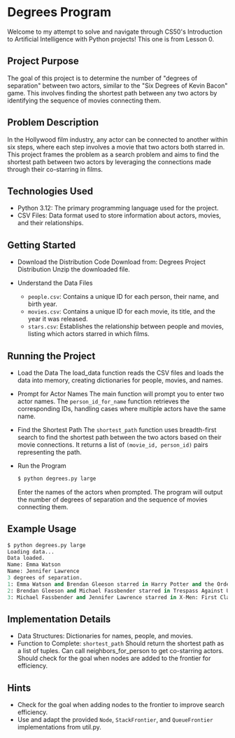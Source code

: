 # Degrees Program
Welcome to my attempt to solve and navigate through CS50's Introduction to Artificial Intelligence with Python projects! This one is from Lesson 0.

## Project Purpose
The goal of this project is to determine the number of "degrees of separation" between two actors, similar to the "Six Degrees of Kevin Bacon" game. This involves finding the shortest path between any two actors by identifying the sequence of movies connecting them.

## Problem Description
In the Hollywood film industry, any actor can be connected to another within six steps, where each step involves a movie that two actors both starred in. This project frames the problem as a search problem and aims to find the shortest path between two actors by leveraging the connections made through their co-starring in films.

## Technologies Used
- Python 3.12: The primary programming language used for the project.
- CSV Files: Data format used to store information about actors, movies, and their relationships.

## Getting Started
- Download the Distribution Code
    Download from: Degrees Project Distribution
    Unzip the downloaded file.

- Understand the Data Files
    - ```people.csv```: Contains a unique ID for each person, their name, and birth year.
    - ```movies.csv```: Contains a unique ID for each movie, its title, and the year it was released.
    - ```stars.csv```: Establishes the relationship between people and movies, listing which actors starred in which films.

## Running the Project

- Load the Data
    The load_data function reads the CSV files and loads the data into memory, creating dictionaries for people, movies, and names.

- Prompt for Actor Names
    The main function will prompt you to enter two actor names. The ```person_id_for_name``` function retrieves the corresponding IDs, handling cases where multiple actors have the same name.

- Find the Shortest Path
    The ```shortest_path``` function uses breadth-first search to find the shortest path between the two actors based on their movie connections. It returns a list of ```(movie_id, person_id)``` pairs representing the path.

- Run the Program
    ```python
    $ python degrees.py large
    ```
    Enter the names of the actors when prompted. The program will output the number of degrees of separation and the sequence of movies connecting them.
  
## Example Usage

```python
$ python degrees.py large
Loading data...
Data loaded.
Name: Emma Watson
Name: Jennifer Lawrence
3 degrees of separation.
1: Emma Watson and Brendan Gleeson starred in Harry Potter and the Order of the Phoenix
2: Brendan Gleeson and Michael Fassbender starred in Trespass Against Us
3: Michael Fassbender and Jennifer Lawrence starred in X-Men: First Class
```

## Implementation Details
- Data Structures: Dictionaries for names, people, and movies.
- Function to Complete: ```shortest_path```
    Should return the shortest path as a list of tuples.
    Can call neighbors_for_person to get co-starring actors.
    Should check for the goal when nodes are added to the frontier for efficiency.

## Hints
- Check for the goal when adding nodes to the frontier to improve search efficiency.
- Use and adapt the provided ```Node```, ```StackFrontier```, and ```QueueFrontier``` implementations from util.py.
